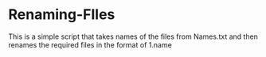 # Renaming-FIles
This is a simple script that takes names of the files from Names.txt and then renames the required files in the format of 1.name
